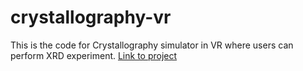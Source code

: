 # crystallography-vr
This is the code for Crystallography simulator in VR where users can perform XRD experiment.
[Link to project](https://drive.google.com/drive/folders/1VJbqLnxMJZ12Y9RkilNfGnv7T6zC53lf?usp=sharing)

